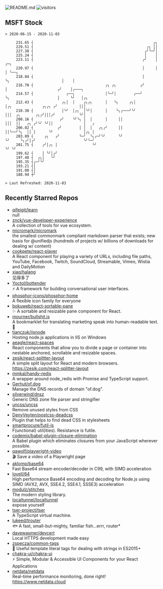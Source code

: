 ![README.md](https://github.com/Gerhut/Gerhut/workflows/README.md/badge.svg)
![visitors](https://visitors.vercel.app/Gerhut/Gerhut?token=8cf69d1f6813d272ef062726b6070c9be4ff72038cfe5a7ded7384a8da65d866)

## MSFT Stock

```
> 2020-06-15 - 2020-11-03

     231.65 ┤                                                       ╭╮                                           
     229.51 ┤                                                    ╭╮ ││                                           
     227.38 ┤                                                   ╭╯╰─╯│                                           
     225.24 ┤                                                   │    │                                           
     223.11 ┤                                                  ╭╯    │                         ╭─╮               
     220.97 ┤                                                  │     │                         │ ╰──╮            
     218.84 ┤                                                  │     ╰╮                        │    │            
     216.70 ┤                                 ╭╮ ╭╮           ╭╯      │                       ╭╯    │╭───╮       
     214.57 ┤               ╭──╮              │╰─╯│        ╭──╯       ╰╮                      │     ╰╯   │╭╮     
     212.43 ┤             ╭╮│  │    ╭╮╭╮      │   ╰╮     ╭╮│           │╭╮              ╭╮╭╮ ╭╯          │││     
     210.30 ┤             │╰╯  │╭╮  │╰╯│      │    ╰╮╭───╯╰╯           │││  ╭╮       ╭╮╭╯│││╭╯           ╰╯│     
     208.16 ┤            ╭╯    ╰╯╰╮ │  │      │     ││                 │││  ││   ╭╮ ╭╯╰╯ ╰╯││              │   ╭ 
     206.02 ┤           ╭╯        │ │  │   ╭╮╭╯     ││                 ││╰──╯╰╮  ││ │      ╰╯              │╭╮ │ 
     203.89 ┤     ╭╮   ╭╯         ╰─╯  ╰╮╭─╯╰╯      ╰╯                 ╰╯     ╰╮╭╯│╭╯                      ╰╯╰─╯ 
     201.75 ┤    ╭╯│╭╮ │                ╰╯                                     ╰╯ ╰╯                             
     199.62 ┤    │ ╰╯│╭╯                                                                                         
     197.48 ┤  ╭╮│   ╰╯                                                                                          
     195.35 ┤╭─╯╰╯                                                                                               
     193.21 ┤│                                                                                                   
     191.08 ┤│                                                                                                   
     188.94 ┼╯                                                                                                   

> Last Refreshed: 2020-11-03
```

## Recently Starred Repos

- [qifeigit/learn](https://github.com/qifeigit/learn)  
  null
- [znck/vue-developer-experience](https://github.com/znck/vue-developer-experience)  
  A collection of tools for vue ecosystem.
- [micromark/micromark](https://github.com/micromark/micromark)  
  the smallest commonmark compliant markdown parser that exists; new basis for @unifiedjs (hundreds of projects w/ billions of downloads for dealing w/ content)
- [cookpete/react-player](https://github.com/cookpete/react-player)  
  A React component for playing a variety of URLs, including file paths, YouTube, Facebook, Twitch, SoundCloud, Streamable, Vimeo, Wistia and DailyMotion
- [xiaq/halang](https://github.com/xiaq/halang)  
  见得多了
- [Yoctol/bottender](https://github.com/Yoctol/bottender)  
  ⚡️ A framework for building conversational user interfaces.
- [phosphor-icons/phosphor-home](https://github.com/phosphor-icons/phosphor-home)  
  A flexible icon family for everyone
- [bokuweb/react-sortable-pane](https://github.com/bokuweb/react-sortable-pane)  
  :sparkles: A sortable and resizable pane component for React.
- [mourner/bullshit.js](https://github.com/mourner/bullshit.js)  
  A bookmarklet for translating marketing speak into human-readable text. :poop:
- [tjanczuk/iisnode](https://github.com/tjanczuk/iisnode)  
  Hosting node.js applications in IIS on Windows
- [aeagle/react-spaces](https://github.com/aeagle/react-spaces)  
  React components that allow you to divide a page or container into nestable anchored, scrollable and resizable spaces.
- [zesik/react-splitter-layout](https://github.com/zesik/react-splitter-layout)  
  A simple split layout for React and modern browsers. https://zesik.com/react-splitter-layout
- [mmkal/handy-redis](https://github.com/mmkal/handy-redis)  
  A wrapper around node_redis with Promise and TypeScript support.
- [Gerhut/of.dog](https://github.com/Gerhut/of.dog)  
  Manage the DNS records of domain "of.dog".
- [silverwind/dnsz](https://github.com/silverwind/dnsz)  
  Generic DNS zone file parser and stringifier
- [uncss/uncss](https://github.com/uncss/uncss)  
  Remove unused styles from CSS
- [DenyVeyten/postcss-deadcss](https://github.com/DenyVeyten/postcss-deadcss)  
  Plugin that helps to find dead CSS in stylesheets
- [smartprocure/futil-js](https://github.com/smartprocure/futil-js)  
  F(unctional) util(ities). Resistance is futile.
- [codemix/babel-plugin-closure-elimination](https://github.com/codemix/babel-plugin-closure-elimination)  
  A Babel plugin which eliminates closures from your JavaScript wherever possible.
- [qawolf/playwright-video](https://github.com/qawolf/playwright-video)  
  🎬 Save a video of a Playwright page
- [aklomp/base64](https://github.com/aklomp/base64)  
  Fast Base64 stream encoder/decoder in C99, with SIMD acceleration
- [lovell/64](https://github.com/lovell/64)  
  High performance Base64 encoding and decoding for Node.js using SIMD (AVX2, AVX, SSE4.2, SSE4.1, SSSE3) acceleration
- [modulz/stitches](https://github.com/modulz/stitches)  
  The modern styling library.
- [localtunnel/localtunnel](https://github.com/localtunnel/localtunnel)  
  expose yourself
- [tser-project/tser](https://github.com/tser-project/tser)  
  A TypeScript virtual machine.
- [lukeed/trouter](https://github.com/lukeed/trouter)  
  :fish: A fast, small-but-mighty, familiar fish...errr, router*
- [davewasmer/devcert](https://github.com/davewasmer/devcert)  
  Local HTTPS development made easy
- [zspecza/common-tags](https://github.com/zspecza/common-tags)  
  🔖 Useful template literal tags for dealing with strings in ES2015+
- [chakra-ui/chakra-ui](https://github.com/chakra-ui/chakra-ui)  
  ⚡️ Simple, Modular & Accessible UI Components for your React Applications
- [netdata/netdata](https://github.com/netdata/netdata)  
  Real-time performance monitoring, done right! https://www.netdata.cloud
